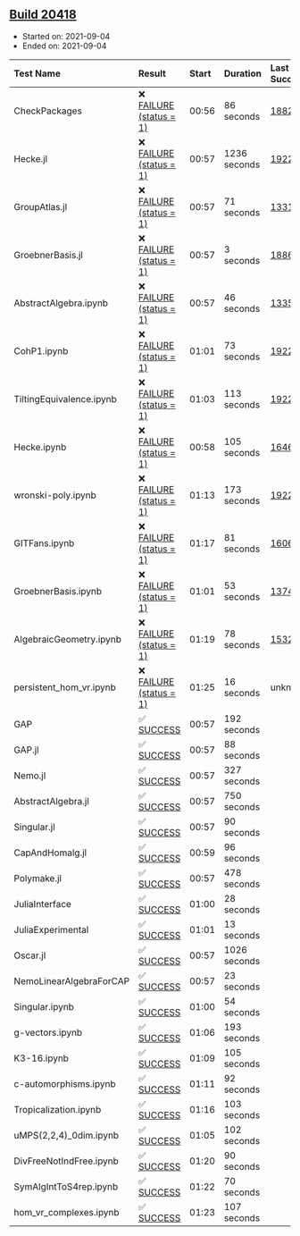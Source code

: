 ## [Build 20418](https://oscarci.mathematik.uni-kl.de/job/oscar/20418/)

* Started on: 2021-09-04
* Ended on: 2021-09-04

| Test Name    | Result | Start | Duration | Last Success | First Failure |
|:-------------|:-------|:------|:---------|:-------------|:--------------|
| CheckPackages | ❌ [FAILURE (status = 1)](https://oscarci.mathematik.uni-kl.de/job/oscar/20418/artifact/logs/build-20418/CheckPackages.log) | 00:56 | 86 seconds | [18822](https://oscarci.mathematik.uni-kl.de/job/oscar/18822/) | [18823](https://oscarci.mathematik.uni-kl.de/job/oscar/18823/) |
| Hecke.jl | ❌ [FAILURE (status = 1)](https://oscarci.mathematik.uni-kl.de/job/oscar/20418/artifact/logs/build-20418/Hecke.jl.log) | 00:57 | 1236 seconds | [19222](https://oscarci.mathematik.uni-kl.de/job/oscar/19222/) | [20152](https://oscarci.mathematik.uni-kl.de/job/oscar/20152/) |
| GroupAtlas.jl | ❌ [FAILURE (status = 1)](https://oscarci.mathematik.uni-kl.de/job/oscar/20418/artifact/logs/build-20418/GroupAtlas.jl.log) | 00:57 | 71 seconds | [13311](https://oscarci.mathematik.uni-kl.de/job/oscar/13311/) | [13312](https://oscarci.mathematik.uni-kl.de/job/oscar/13312/) |
| GroebnerBasis.jl | ❌ [FAILURE (status = 1)](https://oscarci.mathematik.uni-kl.de/job/oscar/20418/artifact/logs/build-20418/GroebnerBasis.jl.log) | 00:57 | 3 seconds | [18864](https://oscarci.mathematik.uni-kl.de/job/oscar/18864/) | [18865](https://oscarci.mathematik.uni-kl.de/job/oscar/18865/) |
| AbstractAlgebra.ipynb | ❌ [FAILURE (status = 1)](https://oscarci.mathematik.uni-kl.de/job/oscar/20418/artifact/logs/build-20418/AbstractAlgebra.ipynb.log) | 00:57 | 46 seconds | [13355](https://oscarci.mathematik.uni-kl.de/job/oscar/13355/) | [13356](https://oscarci.mathematik.uni-kl.de/job/oscar/13356/) |
| CohP1.ipynb | ❌ [FAILURE (status = 1)](https://oscarci.mathematik.uni-kl.de/job/oscar/20418/artifact/logs/build-20418/CohP1.ipynb.log) | 01:01 | 73 seconds | [19222](https://oscarci.mathematik.uni-kl.de/job/oscar/19222/) | [20152](https://oscarci.mathematik.uni-kl.de/job/oscar/20152/) |
| TiltingEquivalence.ipynb | ❌ [FAILURE (status = 1)](https://oscarci.mathematik.uni-kl.de/job/oscar/20418/artifact/logs/build-20418/TiltingEquivalence.ipynb.log) | 01:03 | 113 seconds | [19222](https://oscarci.mathematik.uni-kl.de/job/oscar/19222/) | [20152](https://oscarci.mathematik.uni-kl.de/job/oscar/20152/) |
| Hecke.ipynb | ❌ [FAILURE (status = 1)](https://oscarci.mathematik.uni-kl.de/job/oscar/20418/artifact/logs/build-20418/Hecke.ipynb.log) | 00:58 | 105 seconds | [16463](https://oscarci.mathematik.uni-kl.de/job/oscar/16463/) | [16464](https://oscarci.mathematik.uni-kl.de/job/oscar/16464/) |
| wronski-poly.ipynb | ❌ [FAILURE (status = 1)](https://oscarci.mathematik.uni-kl.de/job/oscar/20418/artifact/logs/build-20418/wronski-poly.ipynb.log) | 01:13 | 173 seconds | [19222](https://oscarci.mathematik.uni-kl.de/job/oscar/19222/) | [20152](https://oscarci.mathematik.uni-kl.de/job/oscar/20152/) |
| GITFans.ipynb | ❌ [FAILURE (status = 1)](https://oscarci.mathematik.uni-kl.de/job/oscar/20418/artifact/logs/build-20418/GITFans.ipynb.log) | 01:17 | 81 seconds | [16068](https://oscarci.mathematik.uni-kl.de/job/oscar/16068/) | [16069](https://oscarci.mathematik.uni-kl.de/job/oscar/16069/) |
| GroebnerBasis.ipynb | ❌ [FAILURE (status = 1)](https://oscarci.mathematik.uni-kl.de/job/oscar/20418/artifact/logs/build-20418/GroebnerBasis.ipynb.log) | 01:01 | 53 seconds | [13748](https://oscarci.mathematik.uni-kl.de/job/oscar/13748/) | [13749](https://oscarci.mathematik.uni-kl.de/job/oscar/13749/) |
| AlgebraicGeometry.ipynb | ❌ [FAILURE (status = 1)](https://oscarci.mathematik.uni-kl.de/job/oscar/20418/artifact/logs/build-20418/AlgebraicGeometry.ipynb.log) | 01:19 | 78 seconds | [15322](https://oscarci.mathematik.uni-kl.de/job/oscar/15322/) | [15323](https://oscarci.mathematik.uni-kl.de/job/oscar/15323/) |
| persistent_hom_vr.ipynb | ❌ [FAILURE (status = 1)](https://oscarci.mathematik.uni-kl.de/job/oscar/20418/artifact/logs/build-20418/persistent_hom_vr.ipynb.log) | 01:25 | 16 seconds | unknown | unknown |
| GAP | ✅ [SUCCESS](https://oscarci.mathematik.uni-kl.de/job/oscar/20418/artifact/logs/build-20418/GAP.log) | 00:57 | 192 seconds |  |  |
| GAP.jl | ✅ [SUCCESS](https://oscarci.mathematik.uni-kl.de/job/oscar/20418/artifact/logs/build-20418/GAP.jl.log) | 00:57 | 88 seconds |  |  |
| Nemo.jl | ✅ [SUCCESS](https://oscarci.mathematik.uni-kl.de/job/oscar/20418/artifact/logs/build-20418/Nemo.jl.log) | 00:57 | 327 seconds |  |  |
| AbstractAlgebra.jl | ✅ [SUCCESS](https://oscarci.mathematik.uni-kl.de/job/oscar/20418/artifact/logs/build-20418/AbstractAlgebra.jl.log) | 00:57 | 750 seconds |  |  |
| Singular.jl | ✅ [SUCCESS](https://oscarci.mathematik.uni-kl.de/job/oscar/20418/artifact/logs/build-20418/Singular.jl.log) | 00:57 | 90 seconds |  |  |
| CapAndHomalg.jl | ✅ [SUCCESS](https://oscarci.mathematik.uni-kl.de/job/oscar/20418/artifact/logs/build-20418/CapAndHomalg.jl.log) | 00:59 | 96 seconds |  |  |
| Polymake.jl | ✅ [SUCCESS](https://oscarci.mathematik.uni-kl.de/job/oscar/20418/artifact/logs/build-20418/Polymake.jl.log) | 00:57 | 478 seconds |  |  |
| JuliaInterface | ✅ [SUCCESS](https://oscarci.mathematik.uni-kl.de/job/oscar/20418/artifact/logs/build-20418/JuliaInterface.log) | 01:00 | 28 seconds |  |  |
| JuliaExperimental | ✅ [SUCCESS](https://oscarci.mathematik.uni-kl.de/job/oscar/20418/artifact/logs/build-20418/JuliaExperimental.log) | 01:01 | 13 seconds |  |  |
| Oscar.jl | ✅ [SUCCESS](https://oscarci.mathematik.uni-kl.de/job/oscar/20418/artifact/logs/build-20418/Oscar.jl.log) | 00:57 | 1026 seconds |  |  |
| NemoLinearAlgebraForCAP | ✅ [SUCCESS](https://oscarci.mathematik.uni-kl.de/job/oscar/20418/artifact/logs/build-20418/NemoLinearAlgebraForCAP.log) | 00:57 | 23 seconds |  |  |
| Singular.ipynb | ✅ [SUCCESS](https://oscarci.mathematik.uni-kl.de/job/oscar/20418/artifact/logs/build-20418/Singular.ipynb.log) | 01:00 | 54 seconds |  |  |
| g-vectors.ipynb | ✅ [SUCCESS](https://oscarci.mathematik.uni-kl.de/job/oscar/20418/artifact/logs/build-20418/g-vectors.ipynb.log) | 01:06 | 193 seconds |  |  |
| K3-16.ipynb | ✅ [SUCCESS](https://oscarci.mathematik.uni-kl.de/job/oscar/20418/artifact/logs/build-20418/K3-16.ipynb.log) | 01:09 | 105 seconds |  |  |
| c-automorphisms.ipynb | ✅ [SUCCESS](https://oscarci.mathematik.uni-kl.de/job/oscar/20418/artifact/logs/build-20418/c-automorphisms.ipynb.log) | 01:11 | 92 seconds |  |  |
| Tropicalization.ipynb | ✅ [SUCCESS](https://oscarci.mathematik.uni-kl.de/job/oscar/20418/artifact/logs/build-20418/Tropicalization.ipynb.log) | 01:16 | 103 seconds |  |  |
| uMPS(2,2,4)_0dim.ipynb | ✅ [SUCCESS](https://oscarci.mathematik.uni-kl.de/job/oscar/20418/artifact/logs/build-20418/uMPS-2-2-4-_0dim.ipynb.log) | 01:05 | 102 seconds |  |  |
| DivFreeNotIndFree.ipynb | ✅ [SUCCESS](https://oscarci.mathematik.uni-kl.de/job/oscar/20418/artifact/logs/build-20418/DivFreeNotIndFree.ipynb.log) | 01:20 | 90 seconds |  |  |
| SymAlgIntToS4rep.ipynb | ✅ [SUCCESS](https://oscarci.mathematik.uni-kl.de/job/oscar/20418/artifact/logs/build-20418/SymAlgIntToS4rep.ipynb.log) | 01:22 | 70 seconds |  |  |
| hom_vr_complexes.ipynb | ✅ [SUCCESS](https://oscarci.mathematik.uni-kl.de/job/oscar/20418/artifact/logs/build-20418/hom_vr_complexes.ipynb.log) | 01:23 | 107 seconds |  |  |
